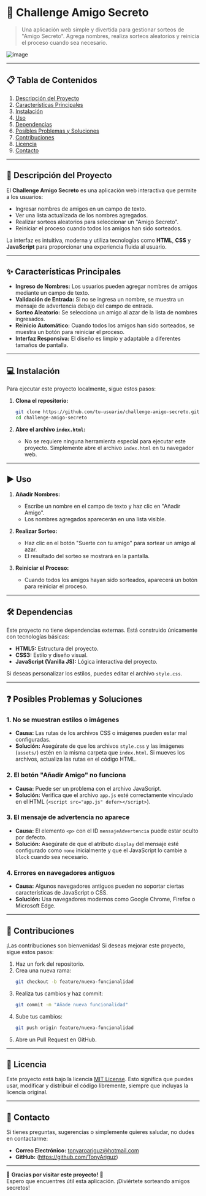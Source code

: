 # 🎉 Challenge Amigo Secreto

> Una aplicación web simple y divertida para gestionar sorteos de "Amigo Secreto". Agrega nombres, realiza sorteos aleatorios y reinicia el proceso cuando sea necesario.

![image](https://github.com/user-attachments/assets/7fc4dcf2-598b-4fdc-a230-5a36b4e8edd0)  


---

## 📋 Tabla de Contenidos

1. [Descripción del Proyecto](#descripción-del-proyecto)
2. [Características Principales](#características-principales)
3. [Instalación](#instalación)
4. [Uso](#uso)
5. [Dependencias](#dependencias)
6. [Posibles Problemas y Soluciones](#posibles-problemas-y-soluciones)
7. [Contribuciones](#contribuciones)
8. [Licencia](#licencia)
9. [Contacto](#contacto)

---

## 📝 Descripción del Proyecto

El **Challenge Amigo Secreto** es una aplicación web interactiva que permite a los usuarios:

- Ingresar nombres de amigos en un campo de texto.
- Ver una lista actualizada de los nombres agregados.
- Realizar sorteos aleatorios para seleccionar un "Amigo Secreto".
- Reiniciar el proceso cuando todos los amigos han sido sorteados.

La interfaz es intuitiva, moderna y utiliza tecnologías como **HTML**, **CSS** y **JavaScript** para proporcionar una experiencia fluida al usuario.

---

## ✨ Características Principales

- **Ingreso de Nombres:** Los usuarios pueden agregar nombres de amigos mediante un campo de texto.
- **Validación de Entrada:** Si no se ingresa un nombre, se muestra un mensaje de advertencia debajo del campo de entrada.
- **Sorteo Aleatorio:** Se selecciona un amigo al azar de la lista de nombres ingresados.
- **Reinicio Automático:** Cuando todos los amigos han sido sorteados, se muestra un botón para reiniciar el proceso.
- **Interfaz Responsiva:** El diseño es limpio y adaptable a diferentes tamaños de pantalla.

---

## 💻 Instalación

Para ejecutar este proyecto localmente, sigue estos pasos:

1. **Clona el repositorio:**
   ```bash
   git clone https://github.com/tu-usuario/challenge-amigo-secreto.git
   cd challenge-amigo-secreto
   ```

2. **Abre el archivo `index.html`:**
   - No se requiere ninguna herramienta especial para ejecutar este proyecto. Simplemente abre el archivo `index.html` en tu navegador web.

---

## ▶️ Uso

1. **Añadir Nombres:**
   - Escribe un nombre en el campo de texto y haz clic en "Añadir Amigo".
   - Los nombres agregados aparecerán en una lista visible.

2. **Realizar Sorteo:**
   - Haz clic en el botón "Suerte con tu amigo" para sortear un amigo al azar.
   - El resultado del sorteo se mostrará en la pantalla.

3. **Reiniciar el Proceso:**
   - Cuando todos los amigos hayan sido sorteados, aparecerá un botón para reiniciar el proceso.

---

## 🛠️ Dependencias

Este proyecto no tiene dependencias externas. Está construido únicamente con tecnologías básicas:

- **HTML5:** Estructura del proyecto.
- **CSS3:** Estilo y diseño visual.
- **JavaScript (Vanilla JS):** Lógica interactiva del proyecto.

Si deseas personalizar los estilos, puedes editar el archivo `style.css`.

---

## ❓ Posibles Problemas y Soluciones

### 1. **No se muestran estilos o imágenes**
   - **Causa:** Las rutas de los archivos CSS o imágenes pueden estar mal configuradas.
   - **Solución:** Asegúrate de que los archivos `style.css` y las imágenes (`assets/`) estén en la misma carpeta que `index.html`. Si mueves los archivos, actualiza las rutas en el código HTML.

### 2. **El botón "Añadir Amigo" no funciona**
   - **Causa:** Puede ser un problema con el archivo JavaScript.
   - **Solución:** Verifica que el archivo `app.js` esté correctamente vinculado en el HTML (`<script src="app.js" defer></script>`).

### 3. **El mensaje de advertencia no aparece**
   - **Causa:** El elemento `<p>` con el ID `mensajeAdvertencia` puede estar oculto por defecto.
   - **Solución:** Asegúrate de que el atributo `display` del mensaje esté configurado como `none` inicialmente y que el JavaScript lo cambie a `block` cuando sea necesario.

### 4. **Errores en navegadores antiguos**
   - **Causa:** Algunos navegadores antiguos pueden no soportar ciertas características de JavaScript o CSS.
   - **Solución:** Usa navegadores modernos como Google Chrome, Firefox o Microsoft Edge.

---

## 👥 Contribuciones

¡Las contribuciones son bienvenidas! Si deseas mejorar este proyecto, sigue estos pasos:

1. Haz un fork del repositorio.
2. Crea una nueva rama:
   ```bash
   git checkout -b feature/nueva-funcionalidad
   ```
3. Realiza tus cambios y haz commit:
   ```bash
   git commit -m "Añade nueva funcionalidad"
   ```
4. Sube tus cambios:
   ```bash
   git push origin feature/nueva-funcionalidad
   ```
5. Abre un Pull Request en GitHub.

---

## 📄 Licencia

Este proyecto está bajo la licencia [MIT License](LICENSE). Esto significa que puedes usar, modificar y distribuir el código libremente, siempre que incluyas la licencia original.

---

## 📧 Contacto

Si tienes preguntas, sugerencias o simplemente quieres saludar, no dudes en contactarme:

- **Correo Electrónico:** tonyaroariguz@hotmail.com
- **GitHub:** (https://github.com/TonyAriguz)

---

🌟 **Gracias por visitar este proyecto!** 🌟  
Espero que encuentres útil esta aplicación. ¡Diviértete sorteando amigos secretos!
